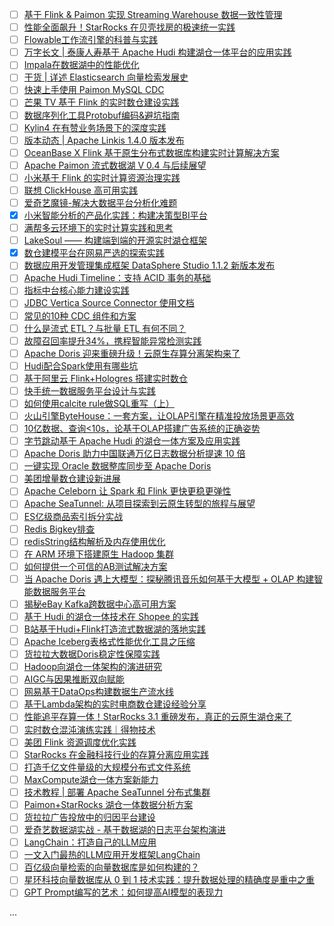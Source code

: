 - [ ] [基于 Flink & Paimon 实现 Streaming Warehouse 数据一致性管理](https://mp.weixin.qq.com/s/SMz21J34xrZvF8BnHgywvQ)
- [ ] [性能全面飙升！StarRocks 在贝壳找房的极速统一实践](https://mp.weixin.qq.com/s/CILIg9MqTPq02c5jkuYVPA)
- [ ] [Flowable工作流引擎的科普与实践](https://mp.weixin.qq.com/s/Hb1alx32n59929RQXdsh-Q)
- [ ] [万字长文 | 泰康人寿基于 Apache Hudi 构建湖仓一体平台的应用实践](https://mp.weixin.qq.com/s/2sVK9wYZQNwLDHXQ2zT4cg)
- [ ] [Impala在数据湖中的性能优化](https://mp.weixin.qq.com/s/89_xpxnZlW12sRFvwnUA1w)
- [ ] [干货 | 详述 Elasticsearch 向量检索发展史](https://mp.weixin.qq.com/s/ptjciKeNGA4ohQPzSKZcNg)
- [ ] [快速上手使用 Paimon MySQL CDC](https://mp.weixin.qq.com/s/ejoZQ6AMm7QAS4nVSpTntg)
- [ ] [芒果 TV 基于 Flink 的实时数仓建设实践](https://mp.weixin.qq.com/s/GwAfmB5Y7bRUbWnLWtVz1w)
- [ ] [数据序列化工具Protobuf编码&避坑指南](https://mp.weixin.qq.com/s/xH9v4Al3B2vPbZIp2yqZpQ)
- [ ] [Kylin4 在有赞业务场景下的深度实践](https://mp.weixin.qq.com/s/2qcjchOSVTEnIvrGmI5x4w)
- [ ] [版本动态 | Apache Linkis 1.4.0 版本发布](https://mp.weixin.qq.com/s/-jwEbr4Hc65fy7ytn6FMHQ)
- [ ] [OceanBase X Flink 基于原生分布式数据库构建实时计算解决方案](https://mp.weixin.qq.com/s/N2DvtEfw5aGrIBhx443G-w)
- [ ] [Apache Paimon 流式数据湖 V 0.4 与后续展望](https://mp.weixin.qq.com/s/QeGeNlAGhAnJT3-1Ey8BZA)
- [ ] [小米基于 Flink 的实时计算资源治理实践](https://mp.weixin.qq.com/s/ctWbXaV6opYuAorYPMOiQA)
- [ ] [联想 ClickHouse 高可用实践](https://mp.weixin.qq.com/s/G0Zsiy6zXJqXy7SAfhIj9Q)
- [ ] [爱奇艺魔镜-解决大数据平台分析化难题](https://mp.weixin.qq.com/s/F058AnxdLV4zgxOdsR0Msg)
- [x] [小米智能分析的产品化实践：构建决策型BI平台](https://smartsi.blog.csdn.net/article/details/134111351)
- [ ] [满帮多云环境下的实时计算实践和思考](https://mp.weixin.qq.com/s/RA_LUz0ruh6pMFk7vx3mXQ)
- [ ] [LakeSoul —— 构建端到端的开源实时湖仓框架](https://mp.weixin.qq.com/s/JP2to-meVMrSM8Y1ih8Mow)
- [x] [数仓建模平台在网易严选的探索实践](https://smartsi.blog.csdn.net/article/details/134103861)
- [ ] [数据应用开发管理集成框架 DataSphere Studio 1.1.2 新版本发布](https://mp.weixin.qq.com/s/dx798duBreb2pAp1u1nXmw)
- [ ] [Apache Hudi Timeline：支持 ACID 事务的基础](https://mp.weixin.qq.com/s/km8YJ1hneb1AclWgjf97wA)
- [ ] [指标中台核心能力建设实践](https://mp.weixin.qq.com/s/Fpc3z2fF1BKsHf-adnHJSg)
- [ ] [JDBC Vertica Source Connector 使用文档](https://mp.weixin.qq.com/s/Oq9BX_E8Rkqf6sWnSeUAzQ)
- [ ] [常见的10种 CDC 组件和方案](https://mp.weixin.qq.com/s/SxYuf56p-lq9tnEfMrIdVQ)
- [ ] [什么是流式 ETL？与批量 ETL 有何不同？](https://mp.weixin.qq.com/s/xyN8VI0layiLLIAP30y2Rg)
- [ ] [故障召回率提升34%，携程智能异常检测实践](https://mp.weixin.qq.com/s/-C7jfyGV1gaZ3I9YnLu1-A)
- [ ] [Apache Doris 迎来重磅升级！云原生存算分离架构来了](https://mp.weixin.qq.com/s/72HEks0ScAEXd5HB5lyzCQ)
- [ ] [Hudi配合Spark使用有哪些坑](https://mp.weixin.qq.com/s/7SGkX4xhBZPf2A2l7vAhvQ)
- [ ] [基于阿里云 Flink+Hologres 搭建实时数仓](https://mp.weixin.qq.com/s/PsBUG3h-gx6UdoZ1VRaXZQ)
- [ ] [快手统一数据服务平台设计与实践](https://mp.weixin.qq.com/s/ciepxnqmJLgaCVKKzJJOtw)
- [ ] [如何使用calcite rule做SQL重写（上）](https://mp.weixin.qq.com/s/1zHmQj3JPKiBfKBeHOdcSg)
- [ ] [火山引擎ByteHouse：一套方案，让OLAP引擎在精准投放场景更高效](https://mp.weixin.qq.com/s/TV4_AMcEA8EUzEBqGHVs4A)
- [ ] [10亿数据、查询<10s，论基于OLAP搭建广告系统的正确姿势](https://mp.weixin.qq.com/s/8ws9sqlTVHjDa_VHbe62Sw)
- [ ] [字节跳动基于 Apache Hudi 的湖仓一体方案及应用实践](https://mp.weixin.qq.com/s/JLToe8jsaA12putpQ0TuKA)
- [ ] [Apache Doris 助力中国联通万亿日志数据分析提速 10 倍](https://mp.weixin.qq.com/s/ma9jtKD0_fNIre2gnvSRcw)
- [ ] [一键实现 Oracle 数据整库同步至 Apache Doris](https://mp.weixin.qq.com/s/bqlSqPIWSKwoWxuU4Suu1A)
- [ ] [美团增量数仓建设新进展](https://mp.weixin.qq.com/s/8AMHYofZxDZtlSI94vJgjQ)
- [ ] [Apache Celeborn 让 Spark 和 Flink 更快更稳更弹性](https://mp.weixin.qq.com/s/dvWf9xOOncKAhk71qY8I7A)
- [ ] [Apache SeaTunnel: 从项目探索到云原生转型的旅程与展望](https://mp.weixin.qq.com/s/n78BmU3qcuSfmDpwr7K41g)
- [ ] [ES亿级商品索引拆分实战](https://mp.weixin.qq.com/s/si7gzO5YC_CxPOt69fqAOQ)
- [ ] [Redis Bigkey排查](https://mp.weixin.qq.com/s/HeALEtGBsQg_o0PCRT50Bw)
- [ ] [redisString结构解析及内存使用优化](https://mp.weixin.qq.com/s/3UIvhxRGfSjrz7jE-VDc2A)
- [ ] [在 ARM 环境下搭建原生 Hadoop 集群](https://mp.weixin.qq.com/s/1HnlCJrcS6DmBobQeZpWaA)
- [ ] [如何提供一个可信的AB测试解决方案](https://mp.weixin.qq.com/s/kgH7zF6Tk56sg1a-TIK22Q)
- [ ] [当 Apache Doris 遇上大模型：探秘腾讯音乐如何基于大模型 + OLAP 构建智能数据服务平台](https://mp.weixin.qq.com/s/5rXOH8gC0YrY13fxVxhUWA)
- [ ] [揭秘eBay Kafka跨数据中心高可用方案](https://mp.weixin.qq.com/s/Rx3k6yvhThfqp_hiP_EIMg)
- [ ] [基于 Hudi 的湖仓一体技术在 Shopee 的实践](https://mp.weixin.qq.com/s/3nsYTVu9nZCIFaaXP09hiQ)
- [ ] [B站基于Hudi+Flink打造流式数据湖的落地实践](https://mp.weixin.qq.com/s/mR7tqStpPu5TtWzVRq9iKg)
- [ ] [Apache Iceberg表格式性能优化工具之压缩](https://mp.weixin.qq.com/s/shc5QJHoFEIPrt4Su0FwGw)
- [ ] [货拉拉大数据Doris稳定性保障实践](https://mp.weixin.qq.com/s/7l18dJRrXwBmU6cCAS64tA)
- [ ] [Hadoop向湖仓一体架构的演进研究](https://mp.weixin.qq.com/s/zzVKKVIijwOtEIUgap6DpQ)
- [ ] [AIGC与因果推断双向赋能](https://mp.weixin.qq.com/s/CA0me4MUpBV5qyuNvq4mVw)
- [ ] [网易基于DataOps构建数据生产流水线](https://mp.weixin.qq.com/s/eBSkVCIifbvpp7NOXixg2g)
- [ ] [基于Lambda架构的实时电商数仓建设经验分享](https://mp.weixin.qq.com/s/7LBUsoHxTZaPlBgH8CruVw)
- [ ] [性能追平存算一体！StarRocks 3.1 重磅发布，真正的云原生湖仓来了](https://mp.weixin.qq.com/s/0gfQb61L2S9WKodbOlQMYg)
- [ ] [实时数仓混沌演练实践｜得物技术](https://mp.weixin.qq.com/s/lBiOOv10m2XRlGDXu0vrBA)
- [ ] [美团 Flink 资源调度优化实践](https://mp.weixin.qq.com/s/Vsm33CTijZf3ah7mDUkH6A)
- [ ] [StarRocks 在金融科技行业的存算分离应用实践](https://mp.weixin.qq.com/s/c-NRoVvNiPO_ZAgDDkxLPA)
- [ ] [打造千亿文件量级的大规模分布式文件系统](https://mp.weixin.qq.com/s/kGjXTRlnoVTYLZ-oNo4r4Q)
- [ ] [MaxCompute湖仓一体方案新能力](https://mp.weixin.qq.com/s/fiY4xA94LnLLSuev4iy62A)
- [ ] [技术教程 | 部署 Apache SeaTunnel 分布式集群](https://mp.weixin.qq.com/s/HtK1zUp_KHuJ79KP8rCQ0A)
- [ ] [Paimon+StarRocks 湖仓一体数据分析方案](https://mp.weixin.qq.com/s/qF_LGEd5aXYdSzDOeixxKw)
- [ ] [货拉拉广告投放中的归因平台建设](https://mp.weixin.qq.com/s/tXQWNpdmtiQSVHziIWkidQ)
- [ ] [爱奇艺数据湖实战 - 基于数据湖的日志平台架构演进](https://mp.weixin.qq.com/s/1tiHyWvVNiBSjTjzEInVKA)
- [ ] [LangChain：打造自己的LLM应用](https://mp.weixin.qq.com/s/AYUsxgUFfO7bSNP6OQ945Q)
- [ ] [一文入门最热的LLM应用开发框架LangChain](https://mp.weixin.qq.com/s/bYzNNL3F0998Do2Jl0PQtw)
- [ ] [百亿级向量检索的向量数据库是如何构建的？](https://mp.weixin.qq.com/s/DgyK0hVg2V6Dw1Vcgm3WRQ)
- [ ] [星环科技向量数据库从 0 到 1 技术实践：提升数据处理的精确度是重中之重](https://mp.weixin.qq.com/s/q69jgE1XOyKBO20U-0yjJw)
- [ ] [GPT Prompt编写的艺术：如何提高AI模型的表现力](https://mp.weixin.qq.com/s/N8XnSSdXlIITSig5z1oZCw)

...
